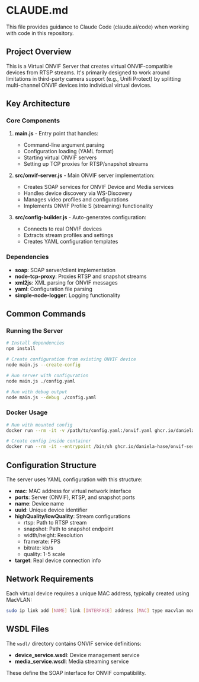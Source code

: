 # CLAUDE.md

This file provides guidance to Claude Code (claude.ai/code) when working with code in this repository.

## Project Overview

This is a Virtual ONVIF Server that creates virtual ONVIF-compatible devices from RTSP streams. It's primarily designed to work around limitations in third-party camera support (e.g., Unifi Protect) by splitting multi-channel ONVIF devices into individual virtual devices.

## Key Architecture

### Core Components

1. **main.js** - Entry point that handles:
   - Command-line argument parsing
   - Configuration loading (YAML format)
   - Starting virtual ONVIF servers
   - Setting up TCP proxies for RTSP/snapshot streams

2. **src/onvif-server.js** - Main ONVIF server implementation:
   - Creates SOAP services for ONVIF Device and Media services
   - Handles device discovery via WS-Discovery
   - Manages video profiles and configurations
   - Implements ONVIF Profile S (streaming) functionality

3. **src/config-builder.js** - Auto-generates configuration:
   - Connects to real ONVIF devices
   - Extracts stream profiles and settings
   - Creates YAML configuration templates

### Dependencies
- **soap**: SOAP server/client implementation
- **node-tcp-proxy**: Proxies RTSP and snapshot streams
- **xml2js**: XML parsing for ONVIF messages
- **yaml**: Configuration file parsing
- **simple-node-logger**: Logging functionality

## Common Commands

### Running the Server
```bash
# Install dependencies
npm install

# Create configuration from existing ONVIF device
node main.js --create-config

# Run server with configuration
node main.js ./config.yaml

# Run with debug output
node main.js --debug ./config.yaml
```

### Docker Usage
```bash
# Run with mounted config
docker run --rm -it -v /path/to/config.yaml:/onvif.yaml ghcr.io/daniela-hase/onvif-server:latest

# Create config inside container
docker run --rm -it --entrypoint /bin/sh ghcr.io/daniela-hase/onvif-server:latest
```

## Configuration Structure

The server uses YAML configuration with this structure:
- **mac**: MAC address for virtual network interface
- **ports**: Server (ONVIF), RTSP, and snapshot ports
- **name**: Device name
- **uuid**: Unique device identifier
- **highQuality/lowQuality**: Stream configurations
  - rtsp: Path to RTSP stream
  - snapshot: Path to snapshot endpoint
  - width/height: Resolution
  - framerate: FPS
  - bitrate: kb/s
  - quality: 1-5 scale
- **target**: Real device connection info

## Network Requirements

Each virtual device requires a unique MAC address, typically created using MacVLAN:
```bash
sudo ip link add [NAME] link [INTERFACE] address [MAC] type macvlan mode bridge
```

## WSDL Files

The `wsdl/` directory contains ONVIF service definitions:
- **device_service.wsdl**: Device management service
- **media_service.wsdl**: Media streaming service

These define the SOAP interface for ONVIF compatibility.